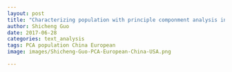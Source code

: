 ```yaml
---
layout: post
title: "Characterizing population with principle componment analysis in European and China"
author: Shicheng Guo
date: 2017-06-28
categories: text_analysis
tags: PCA population China European
image: images/Shicheng-Guo-PCA-European-China-USA.png	

---
```

